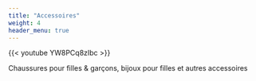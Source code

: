```yaml
---
title: "Accessoires"
weight: 4
header_menu: true
---
```


{{< youtube YW8PCq8zIbc >}}

Chaussures pour filles & garçons, bijoux pour filles et autres accessoires
